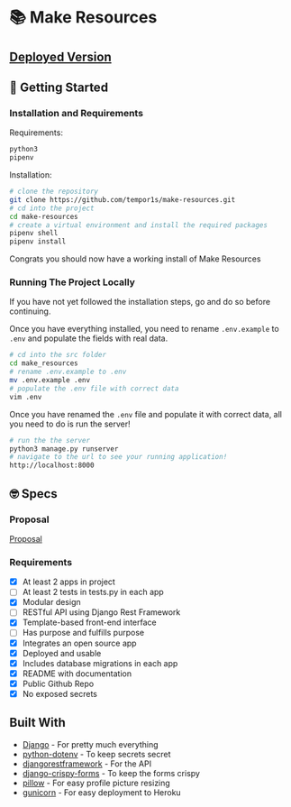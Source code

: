 # 📚 Make Resources

## [Deployed Version](https://make-resources.herokuapp.com)

## 🚀 Getting Started

### Installation and Requirements

Requirements:

```bash
python3
pipenv
```

Installation:

```bash
# clone the repository
git clone https://github.com/tempor1s/make-resources.git
# cd into the project
cd make-resources
# create a virtual environment and install the required packages
pipenv shell
pipenv install
```

Congrats you should now have a working install of Make Resources

### Running The Project Locally

If you have not yet followed the installation steps, go and do so before continuing.

Once you have everything installed, you need to rename `.env.example` to `.env` and populate the fields with real data.

```bash
# cd into the src folder
cd make_resources
# rename .env.example to .env
mv .env.example .env
# populate the .env file with correct data
vim .env
```

Once you have renamed the `.env` file and populate it with correct data, all you need to do is run the server!

```bash
# run the the server
python3 manage.py runserver
# navigate to the url to see your running application!
http://localhost:8000
```

## 🤓 Specs

### Proposal

[Proposal](/docs/proposal.md)

### Requirements

- [x] At least 2 apps in project
- [ ] At least 2 tests in tests.py in each app
- [x] Modular design
- [ ] RESTful API using Django Rest Framework
- [x] Template-based front-end interface
- [ ] Has purpose and fulfills purpose
- [x] Integrates an open source app
- [x] Deployed and usable
- [x] Includes database migrations in each app
- [x] README with documentation
- [x] Public Github Repo
- [x] No exposed secrets

## Built With

- [Django](https://www.djangoproject.com/) - For pretty much everything
- [python-dotenv](https://pypi.org/project/python-dotenv/) - To keep secrets secret
- [djangorestframework](https://www.django-rest-framework.org/) - For the API
- [django-crispy-forms](https://github.com/django-crispy-forms/django-crispy-forms) - To keep the forms crispy
- [pillow](https://pillow.readthedocs.io/en/stable/) - For easy profile picture resizing
- [gunicorn](https://gunicorn.org/) - For easy deployment to Heroku
